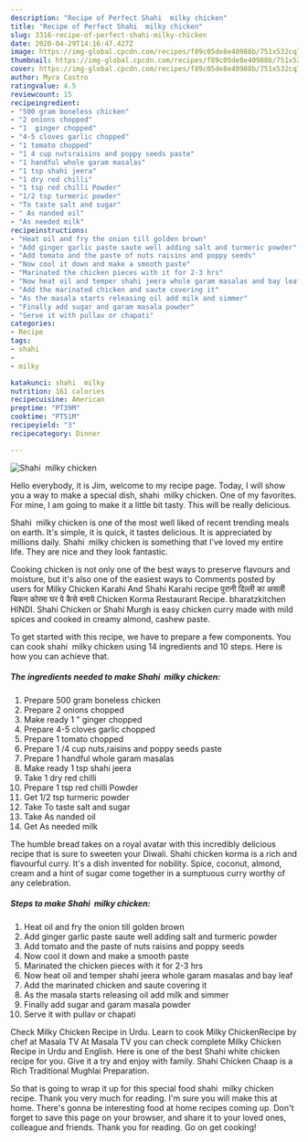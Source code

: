 ```yaml
---
description: "Recipe of Perfect Shahi  milky chicken"
title: "Recipe of Perfect Shahi  milky chicken"
slug: 3316-recipe-of-perfect-shahi-milky-chicken
date: 2020-04-29T14:16:47.427Z
image: https://img-global.cpcdn.com/recipes/f89c05de8e40988b/751x532cq70/shahi-milky-chicken-recipe-main-photo.jpg
thumbnail: https://img-global.cpcdn.com/recipes/f89c05de8e40988b/751x532cq70/shahi-milky-chicken-recipe-main-photo.jpg
cover: https://img-global.cpcdn.com/recipes/f89c05de8e40988b/751x532cq70/shahi-milky-chicken-recipe-main-photo.jpg
author: Myra Castro
ratingvalue: 4.5
reviewcount: 15
recipeingredient:
- "500 gram boneless chicken"
- "2 onions chopped"
- "1  ginger chopped"
- "4-5 cloves garlic chopped"
- "1 tomato chopped"
- "1 4 cup nutsraisins and poppy seeds paste"
- "1 handful whole garam masalas"
- "1 tsp shahi jeera"
- "1 dry red chilli"
- "1 tsp red chilli Powder"
- "1/2 tsp turmeric powder"
- "To taste salt and sugar"
- " As nanded oil"
- "As needed milk"
recipeinstructions:
- "Heat oil and fry the onion till golden brown"
- "Add ginger garlic paste saute well adding salt and turmeric powder"
- "Add tomato and the paste of nuts raisins and poppy seeds"
- "Now cool it down and make a smooth paste"
- "Marinated the chicken pieces with it for 2-3 hrs"
- "Now heat oil and temper shahi jeera whole garam masalas and bay leaf"
- "Add the marinated chicken and saute covering it"
- "As the masala starts releasing oil add milk and simmer"
- "Finally add sugar and garam masala powder"
- "Serve it with pullav or chapati"
categories:
- Recipe
tags:
- shahi
- 
- milky

katakunci: shahi  milky 
nutrition: 161 calories
recipecuisine: American
preptime: "PT39M"
cooktime: "PT51M"
recipeyield: "3"
recipecategory: Dinner

---
```



![Shahi  milky chicken](https://img-global.cpcdn.com/recipes/f89c05de8e40988b/751x532cq70/shahi-milky-chicken-recipe-main-photo.jpg)

Hello everybody, it is Jim, welcome to my recipe page. Today, I will show you a way to make a special dish, shahi  milky chicken. One of my favorites. For mine, I am going to make it a little bit tasty. This will be really delicious.

Shahi  milky chicken is one of the most well liked of recent trending meals on earth. It's simple, it is quick, it tastes delicious. It is appreciated by millions daily. Shahi  milky chicken is something that I've loved my entire life. They are nice and they look fantastic.

Cooking chicken is not only one of the best ways to preserve flavours and moisture, but it&#39;s also one of the easiest ways to Comments posted by users for Milky Chicken Karahi And Shahi Karahi recipe पुरानी दिल्ली का असली चिकन कोरमा घर पे कैसे बनाये Chicken Korma Restaurant Recipe. bharatzkitchen HINDI. Shahi Chicken or Shahi Murgh is easy chicken curry made with mild spices and cooked in creamy almond, cashew paste.


To get started with this recipe, we have to prepare a few components. You can cook shahi  milky chicken using 14 ingredients and 10 steps. Here is how you can achieve that.

<!--inarticleads1-->

##### The ingredients needed to make Shahi  milky chicken:

1. Prepare 500 gram boneless chicken
1. Prepare 2 onions chopped
1. Make ready 1 &#34; ginger chopped
1. Prepare 4-5 cloves garlic chopped
1. Prepare 1 tomato chopped
1. Prepare 1 /4 cup nuts,raisins and poppy seeds paste
1. Prepare 1 handful whole garam masalas
1. Make ready 1 tsp shahi jeera
1. Take 1 dry red chilli
1. Prepare 1 tsp red chilli Powder
1. Get 1/2 tsp turmeric powder
1. Take To taste salt and sugar
1. Take  As nanded oil
1. Get As needed milk


The humble bread takes on a royal avatar with this incredibly delicious recipe that is sure to sweeten your Diwali. Shahi chicken korma is a rich and flavourful curry. It&#39;s a dish invented for nobility. Spice, coconut, almond, cream and a hint of sugar come together in a sumptuous curry worthy of any celebration. 

<!--inarticleads2-->

##### Steps to make Shahi  milky chicken:

1. Heat oil and fry the onion till golden brown
1. Add ginger garlic paste saute well adding salt and turmeric powder
1. Add tomato and the paste of nuts raisins and poppy seeds
1. Now cool it down and make a smooth paste
1. Marinated the chicken pieces with it for 2-3 hrs
1. Now heat oil and temper shahi jeera whole garam masalas and bay leaf
1. Add the marinated chicken and saute covering it
1. As the masala starts releasing oil add milk and simmer
1. Finally add sugar and garam masala powder
1. Serve it with pullav or chapati


Check Milky Chicken Recipe in Urdu. Learn to cook Milky ChickenRecipe by chef at Masala TV At Masala TV you can check complete Milky Chicken Recipe in Urdu and English. Here is one of the best Shahi white chicken recipe for you. Give it a try and enjoy with family. Shahi Chicken Chaap is a Rich Traditional Mughlai Preparation. 

So that is going to wrap it up for this special food shahi  milky chicken recipe. Thank you very much for reading. I'm sure you will make this at home. There's gonna be interesting food at home recipes coming up. Don't forget to save this page on your browser, and share it to your loved ones, colleague and friends. Thank you for reading. Go on get cooking!
